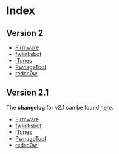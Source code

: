 Index
=====

## Version 2

* [Firmware](2/Firmware)
* [fwlinksbot](2/fwlinksbot)
* [iTunes](2/iTunes)
* [PwnageTool](2/PwnageTool)
* [redsn0w](2/redsn0w)

## Version 2.1

The **changelog** for v2.1 can be found [here](2.1/CHANGELOG). 

* [Firmware](2.1/Firmware)
* [fwlinksbot](2.1/fwlinksbot)
* [iTunes](2.1/iTunes)
* [PwnageTool](2.1/PwnageTool)
* [redsn0w](2.1/redsn0w)